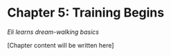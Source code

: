 # Chapter 5: Training Begins

*Eli learns dream-walking basics*

[Chapter content will be written here]